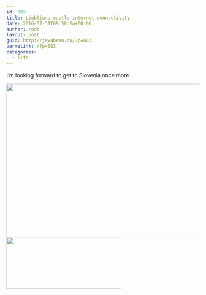 ```yaml
---
id: 683
title: Ljubljana castle internet connectivity
date: 2016-07-31T09:58:54+00:00
author: root
layout: post
guid: http://javabean.ru/?p=683
permalink: /?p=683
categories:
  - life
---
```

I&#8217;m looking forward to get to Slovenia once more

<img class="aligncenter" src="https://www.theuntappedsource.com/image.php?id=30716" width="1000" height="400" />

<img class="aligncenter" src="http://www.speedtest.net/android/2070572399.png" width="300" height="135" />